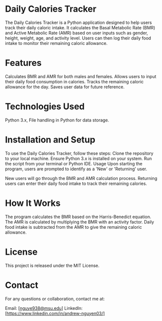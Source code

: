 # Daily Calories Tracker
The Daily Calories Tracker is a Python application designed to help users track their daily caloric intake. It calculates the Basal Metabolic Rate (BMR) and Active Metabolic Rate (AMR) based on user inputs such as gender, height, weight, age, and activity level. Users can then log their daily food intake to monitor their remaining caloric allowance.

# Features
Calculates BMR and AMR for both males and females.
Allows users to input their daily food consumption in calories.
Tracks the remaining caloric allowance for the day.
Saves user data for future reference.

# Technologies Used
Python 3.x,
File handling in Python for data storage.

# Installation and Setup
To use the Daily Calories Tracker, follow these steps:
Clone the repository to your local machine.
Ensure Python 3.x is installed on your system.
Run the script from your terminal or Python IDE.
Usage
Upon starting the program, users are prompted to identify as a 'New' or 'Returning' user.

New users will go through the BMR and AMR calculation process.
Returning users can enter their daily food intake to track their remaining calories.

# How It Works
The program calculates the BMR based on the Harris-Benedict equation.
The AMR is calculated by multiplying the BMR with an activity factor.
Daily food intake is subtracted from the AMR to give the remaining caloric allowance.


# License
This project is released under the MIT License.

# Contact
For any questions or collaboration, contact me at:

Email: [nguye938@msu.edu]
LinkedIn: [https://www.linkedin.com/in/andrew-nguyen03/]
